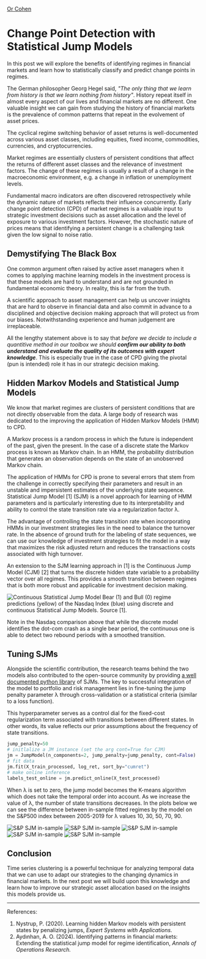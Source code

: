 [Or Cohen](/index.html)
# Change Point Detection with Statistical Jump Models
In this post we will explore the benefits of identifying regimes in financial markets and learn how to statistically classify and predict change points in regimes. 
 
The German philosopher Georg Hegel said, *"The only thing that we learn from history is that we learn nothing from history"*. History repeat itself in almost every aspect of our lives and financial markets are no different.  One valuable insight we can gain from studying the history of financial markets is the prevalence of common patterns that repeat in the evolvement of asset prices.

The cyclical regime switching behavior of asset returns is well-documented across various asset classes, including equities, fixed income, commodities, currencies, and cryptocurrencies.

Market regimes are essentially clusters of persistent conditions that affect the returns of different asset classes and the relevance of investment factors. The change of these regimes is usually a result of a change in the macroeconomic environment, e.g. a change in inflation or unemployment levels.

Fundamental macro indicators are often discovered retrospectively while the dynamic nature of markets reflects their influence concurrently. Early change point detection (CPD) of market regimes is a valuable input to strategic investment decisions such as asset allocation and the level of exposure to various investment factors.  However, the stochastic nature of prices means that identifying a persistent change is a challenging task given the low signal to noise ratio.

## Demystifying The Black Box 
One common argument often raised by active asset managers when it comes to applying machine learning models in the investment process is that these models are hard to understand and are not grounded in fundamental economic theory. In reality, this is far from the truth.
 
 A scientific approach to asset management can help us uncover insights that are hard to observe in financial data and also commit in advance to a disciplined and objective decision making approach that will protect us from our biases. Notwithstanding experience and human judgement are irreplaceable. 

All the lengthy statement above is to say that _before we decide to include a quantitive method in our toolbox we should **confirm our ability to both understand and evaluate the quality of its outcomes with expert knowledge**_. This is especially true in the case of CPD giving the pivotal (pun is intended) role it has in our strategic decision making. 

## Hidden Markov Models and Statistical Jump Models
We know that market regimes are clusters of persistent conditions that are not directly observable from the data. A large body of research was dedicated to the improving the application of Hidden Markov Models (HMM) to CPD.

A Markov process is a random process in which the future is independent of the past, given the present. In the case of a discrete state the Markov process is known as Markov chain. In an HMM, the probability distribution that generates an observation depends on the state of an unobserved Markov chain. 

The application of HMMs for CPD is prone to several errors that stem from the challenge in correctly specifying their parameters and result in an unstable and impersistent estimates of the underlying state sequence. Statistical Jump Model [1] (SJM) is a novel approach for learning of HMM parameters and is particularly interesting due to its interpretability and ability to control the state transition rate via a regularization factor λ. 

The advantage of controlling the state transition rate when incorporating HMMs in our investment strategies lies in the need to balance the turnover rate. In the absence of ground truth for the labeling of state sequences, we can use our knowledge of investment strategies to fit the model in a way that maximizes the risk adjusted return and reduces the transactions costs associated with high turnover. 

An extension to the SJM learning approach in [1] is the Continuous Jump Model (CJM) [2] that turns the discrete hidden state variable to a probability vector over all regimes. This provides a smooth transition between regimes that is both more robust and applicable for investment decision making.

![Continuous Statistical Jump Model](/images/sjm1.png)
Bear (1) and Bull (0) regime predictions (yellow) of the Nasdaq Index (blue) using discrete and continuous Statistical Jump Models.  Source [1].

Note in the Nasdaq comparison above that while the discrete model identifies the dot-com crash as a single bear period, the continuous one is able to detect two rebound periods with a smoothed transition.

## Tuning SJMs
Alongside the scientific contribution, the research teams behind the two models also contributed to the open-source community by providing [a well documented python library](https://github.com/Yizhan-Oliver-Shu/jump-models?tab=readme-ov-file) of SJMs. The key to successful integration of the model to portfolio and risk management lies in fine-tuning the jump penalty parameter λ through cross-validation or a statistical criteria (similar to a loss function).

This hyperparameter serves as a control dial for the fixed-cost regularization term associated with transitions between different states. In other words, its value reflects our prior assumptions about the frequency of state transitions.

```python
jump_penalty=50
# initlalize a JM instance (set the arg cont=True for CJM)
jm = JumpModel(n_components=2, jump_penalty=jump_penalty, cont=False)
# fit data
jm.fit(X_train_processed, log_ret, sort_by="cumret")
# make online inference
labels_test_online = jm.predict_online(X_test_processed)
```
When λ is set to zero, the jump model becomes the K-means algorithm which does not take the temporal order into account. As we increase the value of λ, the number of state transitions decreases. In the plots below we can see the difference between in-sample fitted regimes by the model on the S&P500 index between 2005-2019 for λ values 10, 30, 50, 70, 90. 

![S&P SJM in-sample](/images/sjm2.png)
![S&P SJM in-sample](/images/sjm3.png)
![S&P SJM in-sample](/images/sjm4.png)
![S&P SJM in-sample](/images/sjm5.png)
![S&P SJM in-sample](/images/sjm6.png)

## Conclusion
Time series clustering is a powerful technique for analyzing temporal data that we can use to adapt our strategies to the changing dynamics in financial markets. In the next post we will build upon this knowledge and learn how to improve our strategic asset allocation based on the insights this models provide us.

___
References:
1.  Nystrup, P. (2020). Learning hidden Markov models with persistent states by penalizing jumps, _Expert Systems with Applications._
2. Aydınhan, A. O. (2024). Identifying patterns in financial markets: Extending the statistical jump model for regime identification, _Annals of Operations Research._
